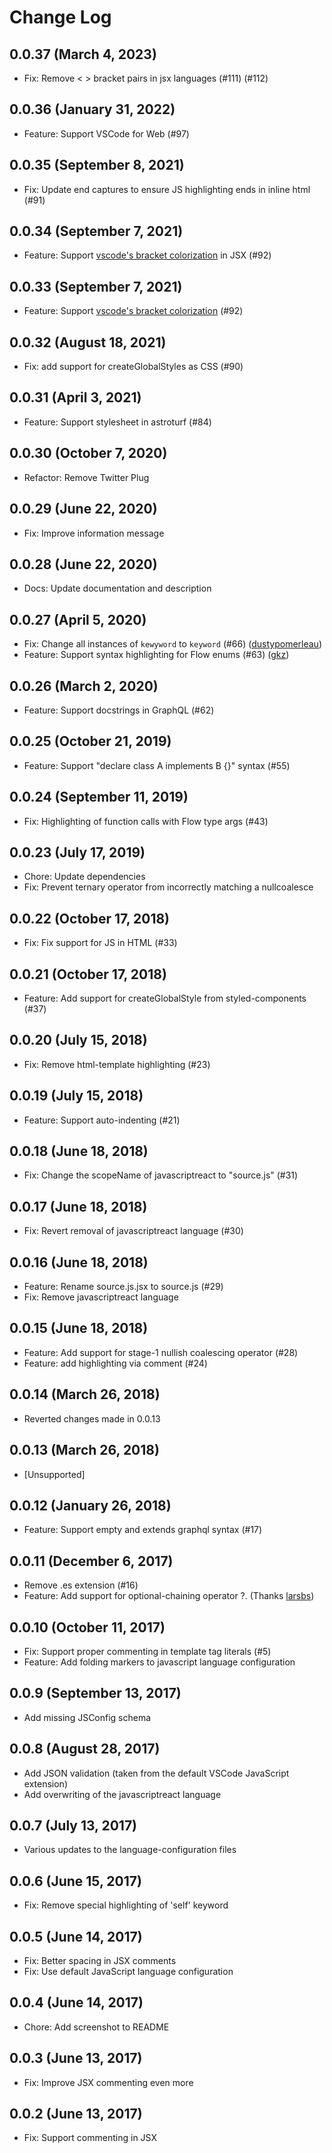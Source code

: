 # Change Log

## 0.0.37 (March 4, 2023)

- Fix: Remove < > bracket pairs in jsx languages (#111) (#112)

## 0.0.36 (January 31, 2022)

- Feature: Support VSCode for Web (#97)

## 0.0.35 (September 8, 2021)

- Fix: Update end captures to ensure JS highlighting ends in inline html (#91)

## 0.0.34 (September 7, 2021)

- Feature: Support [vscode's bracket colorization](https://code.visualstudio.com/updates/v1_60?WT.mc_id=devcloud-00000-cxa#_high-performance-bracket-pair-colorization) in JSX (#92)

## 0.0.33 (September 7, 2021)

- Feature: Support [vscode's bracket colorization](https://code.visualstudio.com/updates/v1_60?WT.mc_id=devcloud-00000-cxa#_high-performance-bracket-pair-colorization) (#92)

## 0.0.32 (August 18, 2021)

- Fix: add support for createGlobalStyles as CSS (#90)

## 0.0.31 (April 3, 2021)

- Feature: Support stylesheet in astroturf (#84)

## 0.0.30 (October 7, 2020)

- Refactor: Remove Twitter Plug

## 0.0.29 (June 22, 2020)

- Fix: Improve information message

## 0.0.28 (June 22, 2020)

- Docs: Update documentation and description

## 0.0.27 (April 5, 2020)

- Fix: Change all instances of `kewyword` to `keyword` (#66) ([dustypomerleau](https://github.com/dustypomerleau))
- Feature: Support syntax highlighting for Flow enums (#63) ([gkz](https://github.com/gkz))

## 0.0.26 (March 2, 2020)

- Feature: Support docstrings in GraphQL (#62)

## 0.0.25 (October 21, 2019)

- Feature: Support "declare class A implements B {}" syntax (#55)

## 0.0.24 (September 11, 2019)

- Fix: Highlighting of function calls with Flow type args (#43)

## 0.0.23 (July 17, 2019)

- Chore: Update dependencies
- Fix: Prevent ternary operator from incorrectly matching a nullcoalesce

## 0.0.22 (October 17, 2018)

- Fix: Fix support for JS in HTML (#33)

## 0.0.21 (October 17, 2018)

- Feature: Add support for createGlobalStyle from styled-components (#37)

## 0.0.20 (July 15, 2018)

- Fix: Remove html-template highlighting (#23)

## 0.0.19 (July 15, 2018)

- Feature: Support auto-indenting (#21)

## 0.0.18 (June 18, 2018)

- Fix: Change the scopeName of javascriptreact to "source.js" (#31)

## 0.0.17 (June 18, 2018)

- Fix: Revert removal of javascriptreact language (#30)

## 0.0.16 (June 18, 2018)

- Feature: Rename source.js.jsx to source.js (#29)
- Fix: Remove javascriptreact language

## 0.0.15 (June 18, 2018)

- Feature: Add support for stage-1 nullish coalescing operator (#28)
- Feature: add highlighting via comment (#24)

## 0.0.14 (March 26, 2018)

- Reverted changes made in 0.0.13

## 0.0.13 (March 26, 2018)

- [Unsupported]

## 0.0.12 (January 26, 2018)

- Feature: Support empty and extends graphql syntax (#17)

## 0.0.11 (December 6, 2017)

- Remove .es extension (#16)
- Feature: Add support for optional-chaining operator ?. (Thanks [larsbs](https://github.com/larsbs))

## 0.0.10 (October 11, 2017)

- Fix: Support proper commenting in template tag literals (#5)
- Feature: Add folding markers to javascript language configuration

## 0.0.9 (September 13, 2017)

- Add missing JSConfig schema

## 0.0.8 (August 28, 2017)

- Add JSON validation (taken from the default VSCode JavaScript extension)
- Add overwriting of the javascriptreact language

## 0.0.7 (July 13, 2017)

- Various updates to the language-configuration files

## 0.0.6 (June 15, 2017)

- Fix: Remove special highlighting of 'self' keyword

## 0.0.5 (June 14, 2017)

- Fix: Better spacing in JSX comments
- Fix: Use default JavaScript language configuration

## 0.0.4 (June 14, 2017)

- Chore: Add screenshot to README

## 0.0.3 (June 13, 2017)

- Fix: Improve JSX commenting even more

## 0.0.2 (June 13, 2017)

- Fix: Support commenting in JSX
